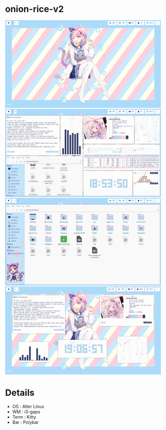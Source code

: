 # onion-rice-v2
![enter image description here](https://github.com/shikikan-neko08/onion-rice-v2/blob/main/assets/Screenshot_2021-10-22_18-59-27.png)
![enter image description here](https://github.com/shikikan-neko08/onion-rice-v2/blob/main/assets/Screenshot_2021-10-22_18-53-56.png)
![enter image description here](https://github.com/shikikan-neko08/onion-rice-v2/blob/main/assets/Screenshot_2021-10-22_18-57-55.png)
![enter image description here](https://github.com/shikikan-neko08/onion-rice-v2/blob/main/assets/Screenshot_2021-10-22_19-07-00.png)

# Details
* OS : Alter Linux
* WM : i3-gaps
* Term : Kitty
* Bar : Polybar

